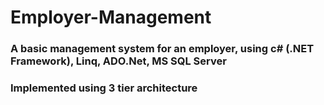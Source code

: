 ﻿# Employer-Management
### A basic management system for an employer, using c# (.NET Framework), Linq, ADO.Net, MS SQL Server
### Implemented using 3 tier architecture
